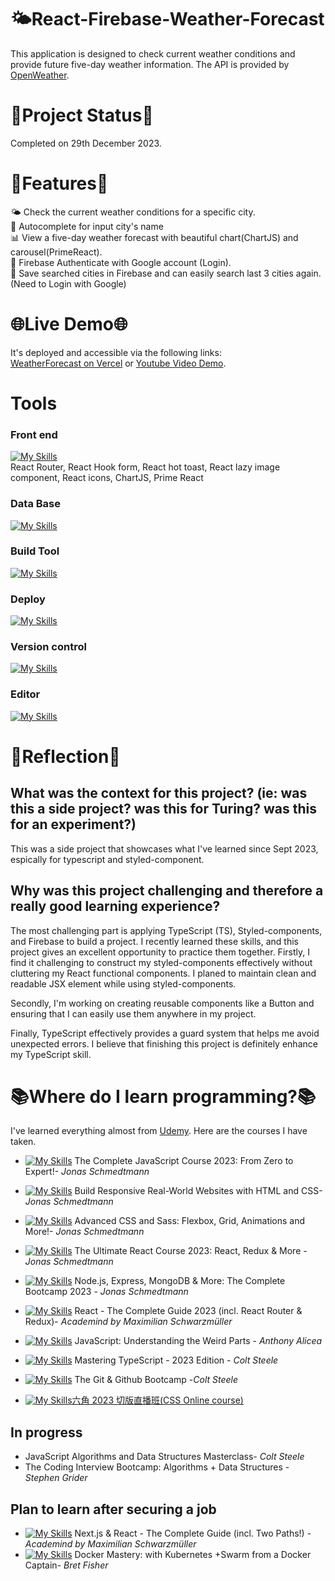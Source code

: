# 🌤️React-Firebase-Weather-Forecast

This application is designed to check current weather conditions and provide future five-day weather information. The API is provided by [OpenWeather](https://openweathermap.org/).<br/>

# 🚧Project Status🚧

Completed on 29th December 2023.

# 🌟Features🌟
🌤️ Check the current weather conditions for a specific city.</br>
📧 Autocomplete for input city's name</br>
📊 View a five-day weather forecast with beautiful chart(ChartJS) and carousel(PrimeReact).</br>
🔐 Firebase Authenticate with Google account (Login).</br>
💾 Save searched cities in Firebase and can easily search last 3 cities again.(Need to Login with Google)</br>

# 🌐Live Demo🌐
It's deployed and accessible via the following links:<br>
[WeatherForecast on Vercel](https://skydirect-weather-forecast.vercel.app/) or [Youtube Video Demo](https://www.youtube.com/watch?v=LUg-7Pdlrbw).

# Tools

### Front end

[![My Skills](https://skillicons.dev/icons?i=ts,react,redux,styledcomponents,html,css)](https://skillicons.dev)<br/>
React Router, React Hook form, React hot toast, React lazy image component, React icons, ChartJS, Prime React

### Data Base 
[![My Skills](https://skillicons.dev/icons?i=firebase)](https://skillicons.dev)</br>

### Build Tool
[![My Skills](https://skillicons.dev/icons?i=vite)](https://skillicons.dev)</br>

### Deploy
[![My Skills](https://skillicons.dev/icons?i=vercel)](https://skillicons.dev)</br>

### Version control
[![My Skills](https://skillicons.dev/icons?i=git,github)](https://skillicons.dev)</br>

### Editor
[![My Skills](https://skillicons.dev/icons?i=vscode)](https://skillicons.dev)</br>


# 🤔Reflection🤔

## What was the context for this project? (ie: was this a side project? was this for Turing? was this for an experiment?)

This was a side project that showcases what I've learned since Sept 2023, espically for typescript and styled-component.


## Why was this project challenging and therefore a really good learning experience?

The most challenging part is applying TypeScript (TS), Styled-components, and Firebase to build a project.
I recently learned these skills, and this project gives an excellent opportunity to practice them together. 
Firstly, I find it challenging to construct my styled-components effectively without cluttering my React functional components. 
I planed to maintain clean and readable JSX element while using styled-components.

Secondly, I'm working on creating reusable components like a Button and ensuring that I can easily use them anywhere in my project. 

Finally, TypeScript effectively provides a guard system that helps me avoid unexpected errors. I believe that finishing this project is definitely enhance my TypeScript skill.


# 📚Where do I learn programming?📚

I've learned everything almost from [Udemy](https://www.udemy.com/).
Here are the courses I have taken.

- [![My Skills](https://skillicons.dev/icons?i=js)](https://skillicons.dev) The Complete JavaScript Course 2023: From Zero to Expert!- _Jonas Schmedtmann_
- [![My Skills](https://skillicons.dev/icons?i=css)](https://skillicons.dev) Build Responsive Real-World Websites with HTML and CSS- _Jonas Schmedtmann_
- [![My Skills](https://skillicons.dev/icons?i=sass)](https://skillicons.dev) Advanced CSS and Sass: Flexbox, Grid, Animations and More!- _Jonas Schmedtmann_
- [![My Skills](https://skillicons.dev/icons?i=react)](https://skillicons.dev) The Ultimate React Course 2023: React, Redux & More - _Jonas Schmedtmann_
- [![My Skills](https://skillicons.dev/icons?i=nodejs,express,mongodb)](https://skillicons.dev) Node.js, Express, MongoDB & More: The Complete Bootcamp 2023 - _Jonas Schmedtmann_
- [![My Skills](https://skillicons.dev/icons?i=react)](https://skillicons.dev) React - The Complete Guide 2023 (incl. React Router & Redux)- _Academind by Maximilian Schwarzmüller_
- [![My Skills](https://skillicons.dev/icons?i=js)](https://skillicons.dev) JavaScript: Understanding the Weird Parts - _Anthony Alicea_

- [![My Skills](https://skillicons.dev/icons?i=typescript)](https://skillicons.dev) Mastering TypeScript - 2023 Edition - _Colt Steele_
- [![My Skills](https://skillicons.dev/icons?i=git,github)](https://skillicons.dev) The Git & Github Bootcamp -_Colt Steele_

- [![My Skills](https://skillicons.dev/icons?i=discord)](https://skillicons.dev)[六角 2023 切版直播班(CSS Online course)](https://www.hexschool.com/courses/web-layout-training-1st.html)

## In progress

- JavaScript Algorithms and Data Structures Masterclass- _Colt Steele_
- The Coding Interview Bootcamp: Algorithms + Data Structures - _Stephen Grider_

## Plan to learn after securing a job

- [![My Skills](https://skillicons.dev/icons?i=nextjs)](https://skillicons.dev) Next.js & React - The Complete Guide (incl. Two Paths!) - _Academind by Maximilian Schwarzmüller_
- [![My Skills](https://skillicons.dev/icons?i=docker)](https://skillicons.dev) Docker Mastery: with Kubernetes +Swarm from a Docker Captain- _Bret Fisher_
